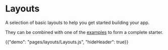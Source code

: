 # Layouts

<p class="description">A selection of basic layouts to help you get started building your app.</p>

They can be combined with one of the [examples](https://github.com/mui-org/material-ui/tree/master/examples) to form a complete starter.

{{"demo": "pages/layouts/Layouts.js", "hideHeader": true}}
